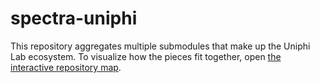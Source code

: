 # spectra-uniphi

This repository aggregates multiple submodules that make up the Uniphi Lab ecosystem. To visualize how the pieces fit together, open [the interactive repository map](docs/interactive-map.html).
